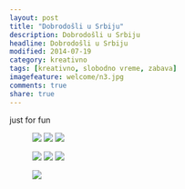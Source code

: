```yaml
---
layout: post
title: "Dobrodošli u Srbiju"
description: Dobrodošli u Srbiju
headline: Dobrodošli u Srbiju
modified: 2014-07-19
category: kreativno
tags: [kreativno, slobodno vreme, zabava]
imagefeature: welcome/n3.jpg
comments: true
share: true
---
```


just for fun 

<figure class="third">
	<a href="{{ site.url }}/images/welcome/n1.jpg"><img src="{{ site.url }}/images/welcome/n1.jpg"></a>
	<a href="{{ site.url }}/images/welcome/n2.jpg"><img src="{{ site.url }}/images/welcome/n2.jpg"></a>
    <a href="{{ site.url }}/images/welcome/n3.jpg"><img src="{{ site.url }}/images/welcome/n3.jpg"></a>
</figure>

<figure class="third">
	<a href="{{ site.url }}/images/welcome/n4.jpg"><img src="{{ site.url }}/images/welcome/n4.jpg"></a>
	<a href="{{ site.url }}/images/welcome/n5.jpg"><img src="{{ site.url }}/images/welcome/n5.jpg"></a>
    <a href="{{ site.url }}/images/welcome/n6.jpg"><img src="{{ site.url }}/images/welcome/n6.jpg"></a>
</figure>

<figure>
	<a href="{{ site.url }}/images/welcome/n7.jpg"><img src="{{ site.url }}/images/welcome/n7.jpg"></a>
</figure>